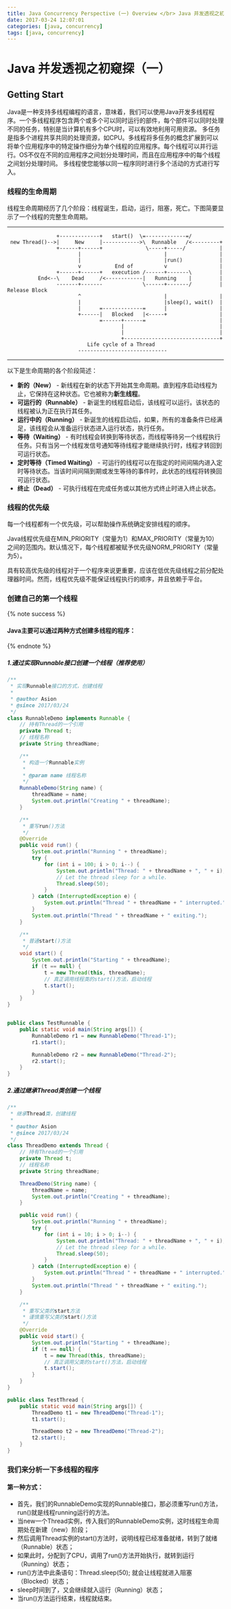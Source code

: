 ```yaml
---
title: Java Concurrency Perspective (一) Overview </br> Java 并发透视之初窥探（一）
date: 2017-03-24 12:07:01
categories: [java, concurrency]
tags: [java, concurrency]
---
```


Java 并发透视之初窥探（一）
====

## Getting Start
Java是一种支持多线程编程的语言，意味着，我们可以使用Java开发多线程程序。一个多线程程序包含两个或多个可以同时运行的部件，每个部件可以同时处理不同的任务，特别是当计算机有多个CPU时，可以有效地利用可用资源。
多任务是指多个进程共享共同的处理资源，如CPU。多线程将多任务的概念扩展到可以将单个应用程序中的特定操作细分为单个线程的应用程序。每个线程可以并行运行。OS不仅在不同的应用程序之间划分处理时间，而且在应用程序中的每个线程之间划分处理时间。
多线程使您能够以同一程序同时进行多个活动的方式进行写入。


### 线程的生命周期
线程生命周期经历了几个阶段：线程诞生，启动，运行，阻塞，死亡。下图简要显示了一个线程的完整生命周期。

----
                    +-------------+   start()  \=-------------=/
     new Thread()-->|     New     |------------>\  Runnable   /<---------+
                    +------+------+              \-----+-----/           |
                           |                           |                 |
                           |                           |run()            |
                           v           End of          v                 |
                    +------+------+   execution /------+-------\         |
              End<--\    Dead     /<------------|   Running    |         |
                    -------+-------             \------+-------/         | Release Block
                           ^                           |                 |
                           |                           |sleep(), wait()  |    
                           |      =-------------=      |                 |
                           +------|   Blocked   |<-----+                 |
                                  =------+------=                        |
                                         |                               |
                                         |                               |
                                         +-------------------------------+
                              Life cycle of a Thread
                           -----------------------------        
----

以下是生命周期的各个阶段简述：
- **新的（New）** - 新线程在新的状态下开始其生命周期。直到程序启动线程为止，它保持在这种状态。它也被称为**新生线程**。
- **可运行的（Runnable）** - 新诞生的线程启动后，该线程可以运行。该状态的线程被认为正在执行其任务。
- **运行中的（Running）** - 新诞生的线程启动后，如果，所有的准备条件已经满足，该线程会从准备运行状态进入运行状态，执行任务。
- **等待（Waiting）** - 有时线程会转换到等待状态，而线程等待另一个线程执行任务。只有当另一个线程发信号通知等待线程才能继续执行时，线程才转回到可运行状态。
- **定时等待（Timed Waiting）** - 可运行的线程可以在指定的时间间隔内进入定时等待状态。当该时间间隔到期或发生等待的事件时，此状态的线程将转换回可运行状态。
- **终止（Dead）** - 可执行线程在完成任务或以其他方式终止时进入终止状态。

### 线程的优先级
每一个线程都有一个优先级，可以帮助操作系统确定安排线程的顺序。

Java线程优先级在MIN_PRIORITY（常量为1）和MAX_PRIORITY（常量为10）之间的范围内。默认情况下，每个线程都被赋予优先级NORM_PRIORITY（常量为5）。

具有较高优先级的线程对于一个程序来说更重要，应该在低优先级线程之前分配处理器时间。然而，线程优先级不能保证线程执行的顺序，并且依赖于平台。

### 创建自己的第一个线程
{% note success %}
#### Java主要可以通过两种方式创建多线程的程序：
{% endnote %}
##### 1.通过实现Runnable接口创建一个线程（**推荐使用**）

```java
/**
 * 实现Runnable接口的方式，创建线程
 *
 * @author Asion
 * @since 2017/03/24
 */
class RunnableDemo implements Runnable {
    // 持有Thread的一个引用
    private Thread t;
    // 线程名称
    private String threadName;

    /**
     * 构造一个Runnable实例
     *
     * @param name 线程名称
     */
    RunnableDemo(String name) {
        threadName = name;
        System.out.println("Creating " + threadName);
    }

    /**
     * 重写run()方法
     */
    @Override
    public void run() {
        System.out.println("Running " + threadName);
        try {
            for (int i = 100; i > 0; i--) {
                System.out.println("Thread: " + threadName + ", " + i);
                // Let the thread sleep for a while.
                Thread.sleep(50);
            }
        } catch (InterruptedException e) {
            System.out.println("Thread " + threadName + " interrupted.");
        }
        System.out.println("Thread " + threadName + " exiting.");
    }

    /**
     * 普通start()方法
     */
    void start() {
        System.out.println("Starting " + threadName);
        if (t == null) {
            t = new Thread(this, threadName);
            // 真正调用线程类的start()方法，启动线程
            t.start();
        }
    }
}


public class TestRunnable {
    public static void main(String args[]) {
        RunnableDemo r1 = new RunnableDemo("Thread-1");
        r1.start();

        RunnableDemo r2 = new RunnableDemo("Thread-2");
        r2.start();
    }
}
```

##### 2.通过继承Thread类创建一个线程

```java
/**
 * 继承Thread类，创建线程
 *
 * @author Asion
 * @since 2017/03/24
 */
class ThreadDemo extends Thread {
    // 持有Thread的一个引用
    private Thread t;
    // 线程名称
    private String threadName;

    ThreadDemo(String name) {
        threadName = name;
        System.out.println("Creating " + threadName);
    }

    public void run() {
        System.out.println("Running " + threadName);
        try {
            for (int i = 10; i > 0; i--) {
                System.out.println("Thread: " + threadName + ", " + i);
                // Let the thread sleep for a while.
                Thread.sleep(50);
            }
        } catch (InterruptedException e) {
            System.out.println("Thread " + threadName + " interrupted.");
        }
        System.out.println("Thread " + threadName + " exiting.");
    }

    /**
     * 重写父类的start方法
     * 谨慎重写父类的start()方法
     */
    @Override
    public void start() {
        System.out.println("Starting " + threadName);
        if (t == null) {
            t = new Thread(this, threadName);
            // 真正调用父类的start()方法，启动线程
            t.start();
        }
    }
}

public class TestThread {
    public static void main(String args[]) {
        ThreadDemo t1 = new ThreadDemo("Thread-1");
        t1.start();

        ThreadDemo t2 = new ThreadDemo("Thread-2");
        t2.start();
    }
}
```

### 我们来分析一下多线程的程序
#### 第一种方式：
- 首先，我们的RunnableDemo实现的Runnable接口，那必须重写run()方法，run()就是线程running运行的方法。
- 当new一个Thread实例，传入我们的RunnableDemo实例，这时线程生命周期处在新建（new）阶段；
- 然后调用Thread实例的start()方法时，说明线程已经准备就绪，转到了就绪（Runnable）状态；
- 如果此时，分配到了CPU，调用了run()方法开始执行，就转到运行（Running）状态；
- run()方法中此条语句：Thread.sleep(50); 就会让线程就进入阻塞（Blocked）状态；
- sleep时间到了，又会继续就入运行（Running）状态；
- 当run()方法运行结束，线程就结束。
    